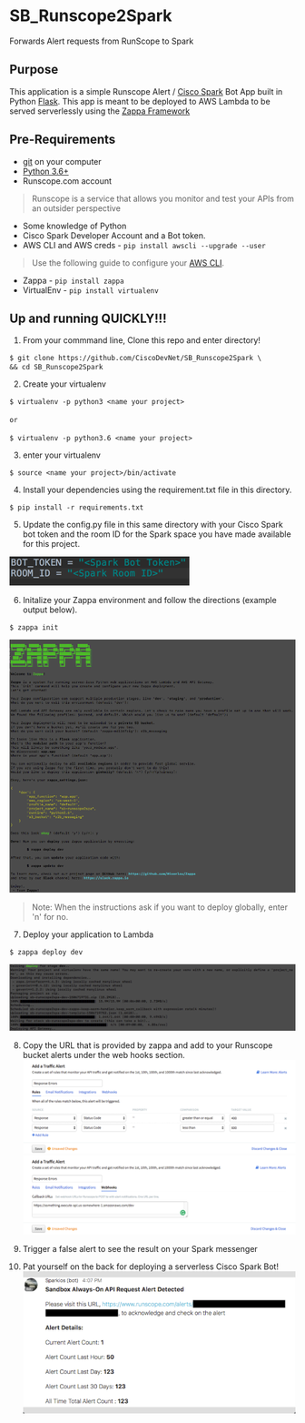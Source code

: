 # SB_Runscope2Spark
Forwards Alert requests from RunScope to Spark

## Purpose

This application is a simple Runscope Alert / [Cisco Spark](https://developer.ciscospark.com/) Bot App built in Python [Flask](http://flask.pocoo.org/). This app is meant to be deployed to AWS Lambda to be served serverlessly using the [Zappa Framework](https://github.com/Miserlou/Zappa)

## Pre-Requirements

* [git](https://git-scm.com/downloads) on your computer
* [Python 3.6+](https://www.python.org/downloads/)
* Runscope.com account
> Runscope is a service that allows you monitor and test your APIs from an outsider perspective
* Some knowledge of Python
* Cisco Spark Developer Account and a Bot token.
* AWS CLI and AWS creds - `pip install awscli --upgrade --user`
> Use the following guide to configure your [AWS CLI](http://docs.aws.amazon.com/cli/latest/userguide/cli-chap-getting-started.html).
* Zappa - `pip install zappa`
* VirtualEnv - `pip install virtualenv`

## Up and running QUICKLY!!!

1. From your commmand line, Clone this repo and enter directory!

```
$ git clone https://github.com/CiscoDevNet/SB_Runscope2Spark \
&& cd SB_Runscope2Spark
```
2. Create your virtualenv
```
$ virtualenv -p python3 <name your project>

or

$ virtualenv -p python3.6 <name your project>
```

3. enter your virtualenv

```
$ source <name your project>/bin/activate
```

4. Install your dependencies using the requirement.txt file in this directory.

```
$ pip install -r requirements.txt
```

5. Update the config.py file in this same directory with your Cisco Spark bot token and the room ID for the Spark space you have made available for this project.

![](images/2017-09-29_18-06-18.png)


6. Initalize your Zappa environment and follow the directions (example output below).

```
$ zappa init
```
![](images/2017-09-29_17-44-39.png)
> Note: When the instructions ask if you want to deploy globally, enter 'n' for no.

7. Deploy your application to Lambda

```
$ zappa deploy dev
```
![](images/2017-09-29_17-54-16.png)

8. Copy the URL that is provided by zappa and add to your Runscope bucket alerts under the web hooks section.
 ![](images/2017-09-29_17-57-31.png)
 ![](images/2017-09-29_17-58-33.png)

9. Trigger a false alert to see the result on your Spark messenger

10. Pat yourself on the back for deploying a serverless Cisco Spark Bot!
![](images/2017-09-29_18-04-50.png)


